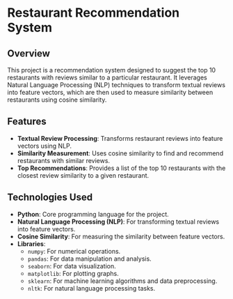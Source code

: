 # Restaurant Recommendation System

## Overview

This project is a recommendation system designed to suggest the top 10 restaurants with reviews similar to a particular restaurant. It leverages Natural Language Processing (NLP) techniques to transform textual reviews into feature vectors, which are then used to measure similarity between restaurants using cosine similarity.

## Features

- **Textual Review Processing**: Transforms restaurant reviews into feature vectors using NLP.
- **Similarity Measurement**: Uses cosine similarity to find and recommend restaurants with similar reviews.
- **Top Recommendations**: Provides a list of the top 10 restaurants with the closest review similarity to a given restaurant.

## Technologies Used

- **Python**: Core programming language for the project.
- **Natural Language Processing (NLP)**: For transforming textual reviews into feature vectors.
- **Cosine Similarity**: For measuring the similarity between feature vectors.
- **Libraries**:
  - `numpy`: For numerical operations.
  - `pandas`: For data manipulation and analysis.
  - `seaborn`: For data visualization.
  - `matplotlib`: For plotting graphs.
  - `sklearn`: For machine learning algorithms and data preprocessing.
  - `nltk`: For natural language processing tasks.

